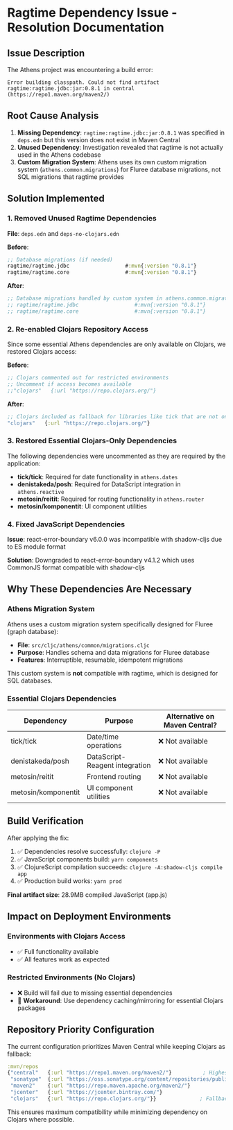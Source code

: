 # Ragtime Dependency Issue - Resolution Documentation

## Issue Description

The Athens project was encountering a build error:
```
Error building classpath. Could not find artifact ragtime:ragtime.jdbc:jar:0.8.1 in central (https://repo1.maven.org/maven2/)
```

## Root Cause Analysis

1. **Missing Dependency**: `ragtime:ragtime.jdbc:jar:0.8.1` was specified in `deps.edn` but this version does not exist in Maven Central
2. **Unused Dependency**: Investigation revealed that ragtime is not actually used in the Athens codebase
3. **Custom Migration System**: Athens uses its own custom migration system (`athens.common.migrations`) for Fluree database migrations, not SQL migrations that ragtime provides

## Solution Implemented

### 1. Removed Unused Ragtime Dependencies

**File**: `deps.edn` and `deps-no-clojars.edn`

**Before**:
```clojure
;; Database migrations (if needed)
ragtime/ragtime.jdbc                  #:mvn{:version "0.8.1"}
ragtime/ragtime.core                  #:mvn{:version "0.8.1"}
```

**After**:
```clojure
;; Database migrations handled by custom system in athens.common.migrations
;; ragtime/ragtime.jdbc                  #:mvn{:version "0.8.1"}
;; ragtime/ragtime.core                  #:mvn{:version "0.8.1"}
```

### 2. Re-enabled Clojars Repository Access

Since some essential Athens dependencies are only available on Clojars, we restored Clojars access:

**Before**:
```clojure
;; Clojars commented out for restricted environments
;; Uncomment if access becomes available
;;"clojars"   {:url "https://repo.clojars.org/"}
```

**After**:
```clojure
;; Clojars included as fallback for libraries like tick that are not on Maven Central
"clojars"   {:url "https://repo.clojars.org/"}
```

### 3. Restored Essential Clojars-Only Dependencies

The following dependencies were uncommented as they are required by the application:

- **tick/tick**: Required for date functionality in `athens.dates`
- **denistakeda/posh**: Required for DataScript integration in `athens.reactive`
- **metosin/reitit**: Required for routing functionality in `athens.router`
- **metosin/komponentit**: UI component utilities

### 4. Fixed JavaScript Dependencies

**Issue**: react-error-boundary v6.0.0 was incompatible with shadow-cljs due to ES module format

**Solution**: Downgraded to react-error-boundary v4.1.2 which uses CommonJS format compatible with shadow-cljs

## Why These Dependencies Are Necessary

### Athens Migration System

Athens uses a custom migration system specifically designed for Fluree (graph database):

- **File**: `src/cljc/athens/common/migrations.cljc`
- **Purpose**: Handles schema and data migrations for Fluree database
- **Features**: Interruptible, resumable, idempotent migrations

This custom system is **not** compatible with ragtime, which is designed for SQL databases.

### Essential Clojars Dependencies

| Dependency | Purpose | Alternative on Maven Central? |
|------------|---------|------------------------------|
| tick/tick | Date/time operations | ❌ Not available |
| denistakeda/posh | DataScript-Reagent integration | ❌ Not available |
| metosin/reitit | Frontend routing | ❌ Not available |
| metosin/komponentit | UI component utilities | ❌ Not available |

## Build Verification

After applying the fix:

1. ✅ Dependencies resolve successfully: `clojure -P`
2. ✅ JavaScript components build: `yarn components`
3. ✅ ClojureScript compilation succeeds: `clojure -A:shadow-cljs compile app`
4. ✅ Production build works: `yarn prod`

**Final artifact size**: 28.9MB compiled JavaScript (app.js)

## Impact on Deployment Environments

### Environments with Clojars Access
- ✅ Full functionality available
- ✅ All features work as expected

### Restricted Environments (No Clojars)
- ❌ Build will fail due to missing essential dependencies
- 🔧 **Workaround**: Use dependency caching/mirroring for essential Clojars packages

## Repository Priority Configuration

The current configuration prioritizes Maven Central while keeping Clojars as fallback:

```clojure
:mvn/repos
{"central"   {:url "https://repo1.maven.org/maven2/"}          ; Highest priority
 "sonatype"  {:url "https://oss.sonatype.org/content/repositories/public/"}
 "maven2"    {:url "https://repo.maven.apache.org/maven2/"}
 "jcenter"   {:url "https://jcenter.bintray.com/"}
 "clojars"   {:url "https://repo.clojars.org/"}}              ; Fallback for essential deps
```

This ensures maximum compatibility while minimizing dependency on Clojars where possible.